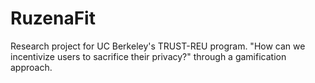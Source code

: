 RuzenaFit
=========

Research project for UC Berkeley's TRUST-REU program.  "How can we incentivize users to sacrifice their privacy?" through a gamification approach.